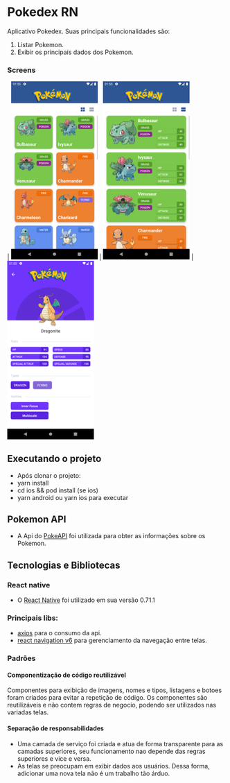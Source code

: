 # Pokedex RN

Aplicativo Pokedex. Suas principais funcionalidades são:

1. Listar Pokemon.
2. Exibir os principais dados dos Pokemon.

### Screens

| <img src="/screens/grid_cards.png" width="200">
| <img src="/screens/list_cards.png" width="200">
| <img src="/screens/pokemon_details.png" width="200">

## Executando o projeto

- Após clonar o projeto:
- yarn install
- cd ios && pod install (se ios)
- yarn android ou yarn ios para executar

## Pokemon API

- A Api do [PokeAPI](https://pokeapi.co/) foi utilizada para obter as informações sobre os Pokemon.

## Tecnologias e Bibliotecas

### React native

- O [React Native](https://reactnative.dev/) foi utilizado em sua versão 0.71.1

### Principais libs:

- [axios](https://github.com/axios/axios) para o consumo da api.
- [react navigation v6](https://reactnavigation.org/) para gerenciamento da navegação entre telas.

### Padrões

#### Componentização de código reutilizável

Componentes para exibição de imagens, nomes e tipos, listagens e botoes foram criados para evitar a repetição de código. Os componentes são reutilizáveis e não contem regras de negocio, podendo ser utilizados nas variadas telas.

#### Separação de responsabilidades

- Uma camada de serviço foi criada e atua de forma transparente para as camadas superiores, seu funcionamento nao depende das regras superiores e vice e versa.
- As telas se preocupam em exibir dados aos usuários. Dessa forma, adicionar uma nova tela não é um trabalho tão árduo.
